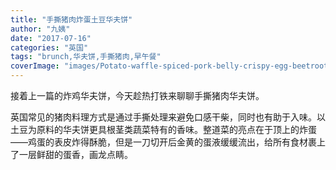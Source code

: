 ```yaml
---
title: "手撕猪肉炸蛋土豆华夫饼"
author: "九姨"
date: "2017-07-16"
categories: "英国"
tags: "brunch,华夫饼,手撕猪肉,早午餐"
coverImage: "images/Potato-waffle-spiced-pork-belly-crispy-egg-beetroot-slaw-pickles.jpg"
---
```


接着上一篇的炸鸡华夫饼，今天趁热打铁来聊聊手撕猪肉华夫饼。

英国常见的猪肉料理方式是通过手撕处理来避免口感干柴，同时也有助于入味。以土豆为原料的华夫饼更具根茎类蔬菜特有的香味。整道菜的亮点在于顶上的炸蛋——鸡蛋的表皮炸得酥脆，但是一刀切开后金黄的蛋液缓缓流出，给所有食材裹上了一层鲜甜的蛋香，画龙点睛。
